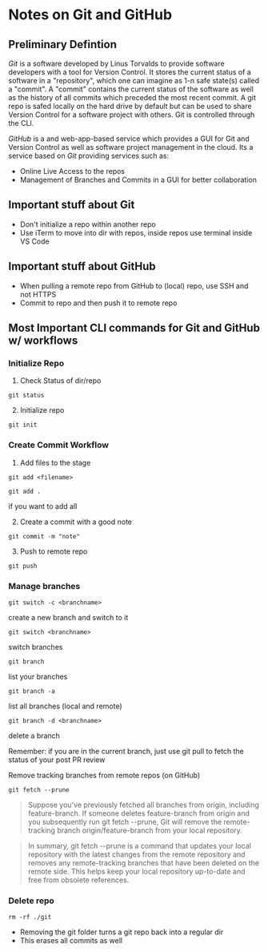 # Notes on Git and GitHub

## Preliminary Defintion

_Git_ is a software developed by Linus Torvalds to provide software developers with a tool for Version Control. It stores the current status of a software in a "repository", which one can imagine as 1-n safe state(s) called a "commit". A "commit" contains the current status of the software as well as the history of all commits which preceded the most recent commit. A git repo is safed locally on the hard drive by default but can be used to share Version Control for a software project with others. Git is controlled through the CLI.

_GitHub_ is a and web-app-based service which provides a GUI for Git and Version Control as well as software project management in the cloud. Its a service based on _Git_ providing services such as:

- Online Live Access to the repos
- Management of Branches and Commits in a GUI for better collaboration

## Important stuff about Git

- Don't initialize a repo within another repo
- Use iTerm to move into dir with repos, inside repos use terminal inside VS Code

## Important stuff about GitHub

- When pulling a remote repo from GitHub to (local) repo, use SSH and not HTTPS
- Commit to repo and then push it to remote repo

## Most Important CLI commands for Git and GitHub w/ workflows

### Initialize Repo

1. Check Status of dir/repo

```shell
git status
```

2. Initialize repo

```shell
git init
```

### Create Commit Workflow

1. Add files to the stage

```shell
git add <filename>
```

```shell
git add .
```

if you want to add all

2. Create a commit with a good note

```shell
git commit -m "note"
```

3. Push to remote repo

```shell
git push
```

### Manage branches

```shell
git switch -c <branchname>
```

create a new branch and switch to it

```shell
git switch <branchname>
```

switch branches

```shell
git branch
```

list your branches

```shell
git branch -a
```

list all branches (local and remote)

```shell
git branch -d <branchname>
```

delete a branch

Remember: if you are in the current branch, just use git pull to fetch the status of your post PR review

Remove tracking branches from remote repos (on GitHub)

```shell
git fetch --prune
```

> Suppose you've previously fetched all branches from origin, including feature-branch. If someone deletes feature-branch from origin and you subsequently run git fetch --prune, Git will remove the remote-tracking branch origin/feature-branch from your local repository.

> In summary, git fetch --prune is a command that updates your local repository with the latest changes from the remote repository and removes any remote-tracking branches that have been deleted on the remote side. This helps keep your local repository up-to-date and free from obsolete references.

### Delete repo

```shell
rm -rf ./git
```

- Removing the git folder turns a git repo back into a regular dir
- This erases all commits as well
